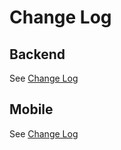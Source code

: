 # Change Log

## Backend

See [Change Log](backend/CHANGELOG.md)

## Mobile

See [Change Log](mobile/CHANGELOG.md)
